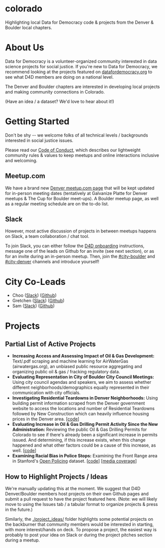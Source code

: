 # colorado
Highlighting local Data for Democracy code &amp; projects from the Denver & Boulder local chapters.

# About Us

Data for Democracy is a volunteer-organized community interested in data science projects for social justice.
If you're new to Data for Democracy, we recommend looking at the projects featured on [datafordemocracy.org](http://datafordemocracy.org/projects.html) to see what D4D members are doing on a national level.

The Denver and Boulder chapters are interested in developing local projects and making community connections in Colorado.

(Have an idea / a dataset? We'd love to hear about it!)

# Getting Started

Don't be shy -- we welcome folks of all technical levels / backgrounds interested in social justice issues.

Please read our [Code of Conduct](./CodeOfConduct.md), which describes our lightweight community rules & values to keep meetups and online interactions inclusive and welcoming.

## Meetup.com

We have a brand new [Denver meetup.com page](https://www.meetup.com/Data-for-Democracy-Denver/) that will be kept updated for in-person meeting dates (tentatively at Galvanize Platte for Denver meetups & The Cup for Boulder meet-ups). A Boulder meetup page, as well as a regular meeting schedule are on the to-do list.

## Slack

However, most active discussion of projects in between meetups happens on Slack, a team collaboration / chat tool.

To join Slack, you can either follow the [D4D onboarding](https://github.com/Data4Democracy/read-this-first) instructions, message one of the leads on Github for an invite (see next section), or as for an invite during an in-person meetup. Then, join the [#city-boulder](http://datafordemocracy.slack.com/messages/city-boulder)
and [#city-denver](http://datafordemocracy.slack.com/messages/city-denver) channels and introduce yourself!

# City Co-Leads

* Choo ([Slack](https://datafordemocracy.slack.com/messages/@chooliu/)) ([Github](https://github.com/chooliu/))
* Gretchen ([Slack](https://datafordemocracy.slack.com/messages/@gretchenriggs/)) ([Github](https://github.com/gretchenriggs))
* Sam ([Slack](https://datafordemocracy.slack.com/messages/@sam/)) ([Github](https://github.com/samzhang111))

# Projects

## Partial List of Active Projects

* **Increasing Access and Assessing Impact of Oil & Gas Development:** Text/.pdf scraping and machine learning for AirWaterGas (airwatergas.org), an unbiased public resource aggregating and organizing public oil & gas / fracking regulatory data.
* **Evaluating Representation in City of Boulder City Council Meetings:** Using city council agendas and speakers, we aim to assess whether different neighborhoods/demographics equally represented in their communication with city officials.
* **Investigating Residential Teardowns in Denver Neighborhoods:** Using building permit information scraped from the Denver government website to access the locations and number of Residential Teardowns followed by New Construction which can heavily influence housing prices in the Denver area. [[code](https://github.com/Data4Democracy/colorado/tree/master/denver_teardowns)]
* **Evaluating Increase in Oil & Gas Drilling Permit Activity Since the New Administration:** Reviewing the public Oil & Gas Drilling Permits for Colorado to see if there's already been a significant increase in permits issued.  And determining, if this increase exists, when this change happened and what other factors could be a cause of this increase, as well. [[code](https://github.com/Data4Democracy/colorado/tree/master/oilgas_well_permits)]
* **Examining Racial Bias in Police Stops:** Examining the Front Range area in Stanford's [Open Policing](https://openpolicing.stanford.edu/data/) dataset. [[code](https://github.com/samzhang111/co-police-stops)] [[media coverage](http://news.kgnu.org/2017/07/resistance-radio-data-for-democracy-racial-disparities-in-police-traffic-stops/)]

## How to Highlight Projects / Ideas

We're manually updating this at the moment. We suggest that D4D Denver/Boulder members host projects on their own Github pages and submit a pull request to have the project featured here. (Note: we will likely move to using the Issues tab / a tabular format to organize projects & press in the future.)

Similarly,  the [./project_ideas/](./project_ideas) folder highlights some potential projects on the backburner that community members would be interested in starting, with more interest/hands on deck. To propose a project, the easiest way is probably to post your idea on Slack or during the project pitches section during a meetup.

